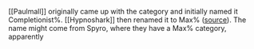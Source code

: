 [[Paulmall]] originally came up with the category and initially named it Completionist%. [[Hypnoshark]] then renamed it to Max% ([source](https://discord.com/channels/313375426112389123/408694062862958592/1284559770480545995)). The name might come from Spyro, where they have a Max% category, apparently